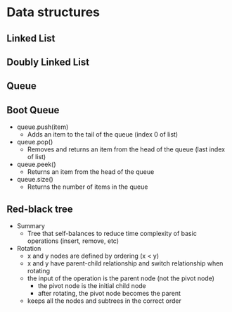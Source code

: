 # Data structures

## Linked List

## Doubly Linked List

## Queue

## Boot Queue

- queue.push(item)
    - Adds an item to the tail of the queue (index 0 of list)
- queue.pop()
    - Removes and returns an item from the head of the queue (last index of list)
- queue.peek()
    - Returns an item from the head of the queue
- queue.size()
    - Returns the number of items in the queue

## Red-black tree

- Summary
    - Tree that self-balances to reduce time complexity of basic operations (insert, remove, etc)
- Rotation
    - x and y nodes are defined by ordering (x < y)
    - x and y have parent-child relationship and switch relationship when rotating
    - the input of the operation is the parent node (not the pivot node)
        - the pivot node is the initial child node
        - after rotating, the pivot node becomes the parent
    - keeps all the nodes and subtrees in the correct order
